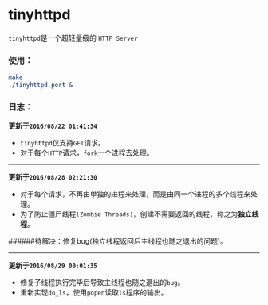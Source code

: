 # tinyhttpd


`tinyhttpd`是一个超轻量级的 `HTTP Server`

### 使用：

```cmake
make
./tinyhttpd port &
```

### 日志：

**更新于`2016/08/22 01:41:34`**

* `tinyhttpd`仅支持`GET`请求。
* 对于每个`HTTP`请求，`fork`一个进程去处理。

-------
**更新于`2016/08/28 02:21:30`**

* 对于每个请求，不再由单独的进程来处理，而是由同一个进程的多个线程来处理。
* 为了防止僵尸线程`(Zombie Threads)`，创建不需要返回的线程，称之为**独立线程**。

######待解决：修复bug(独立线程返回后主线程也随之退出的问题)。

---------------

**更新于`2016/08/29 00:01:35`**

* 修复子线程执行完毕后导致主线程也随之退出的`bug`。
* 重新实现`do_ls`，使用`popen`读取`ls`程序的输出。


